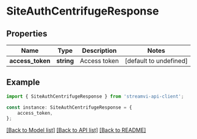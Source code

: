 # SiteAuthCentrifugeResponse


## Properties

Name | Type | Description | Notes
------------ | ------------- | ------------- | -------------
**access_token** | **string** | Access token | [default to undefined]

## Example

```typescript
import { SiteAuthCentrifugeResponse } from 'streamvi-api-client';

const instance: SiteAuthCentrifugeResponse = {
    access_token,
};
```

[[Back to Model list]](../README.md#documentation-for-models) [[Back to API list]](../README.md#documentation-for-api-endpoints) [[Back to README]](../README.md)
